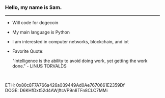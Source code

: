 ### Hello, my name is Sam.

<!--
**samg11/samg11** is a ✨ _special_ ✨ repository because its `README.md` (this file) appears on your GitHub profile.
-->
---

- Will code for dogecoin
- My main language is Python
- I am interested in computer networks, blockchain, and iot
- Favorite Quote:

   "Intelligence is the ability to avoid doing work, yet getting the work done." - LINUS TORVALDS
<br>

ETH:  0x80c8F7A766a426a039449Ad0Ae7670661E2359Df
<br>
DOGE: D6KHfDxt52d4AWjftcVP9n8TFn8CLC7MMi
